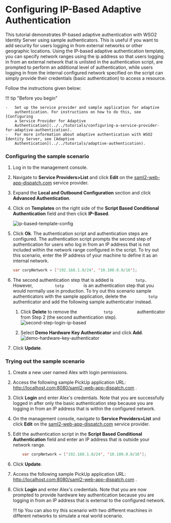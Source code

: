 # Configuring IP-Based Adaptive Authentication

This tutorial demonstrates IP-based adaptive authentication with WSO2
Identity Server using sample authenticators. This is useful if you want
to add security for users logging in from external networks or other
geographic locations. Using the IP-based adaptive authentication
template, you can specify network ranges using the ip address so that
users logging in from an external network that is unlisted in the
authentication script, are prompted to perform an additional level of
authentication, while users logging in from the internal configured
network specified on the script can simply provide their
credentials (basic authentication) to access a resource.

Follow the instructions given below:

!!! tip "Before you begin"
    
    -   Set up the service provider and sample application for adaptive
        authentication. For instructions on how to do this, see [Configuring
        a Service Provider for Adaptive
        Authentication](../../tutorials/configuring-a-service-provider-for-adaptive-authentication).
    -   For more information about adaptive authentication with WSO2 Identity Server, see [Adaptive
        Authentication](../../tutorials/adaptive-authentication).
    

### Configuring the sample scenario

1.  Log in to the management console.
2.  Navigate to **Service Providers\>List** and click **Edit** on the
    [saml2-web-app-dispatch.com](http://saml2-web-app-dispatch.com/)
    service provider.
3.  Expand the **Local and Outbound Configuration** section and click
    **Advanced Authentication**.
4.  Click on **Templates** on the right side of the **Script Based
    Conditional Authentication** field and then click **IP-Based**. 
     
    ![ip-based-template-config](../../assets/img/tutorials/ip-based-template-config.png)
    
5.  Click **Ok**. The authentication script and authentication steps
    are configured. The authentication script prompts the second step of
    authentication for users who log in from an IP address that is not
    included within the network range configured in the script. To try
    out this scenario, enter the IP address of your machine to define it
    as an internal network.

    ``` java
    var corpNetwork = ['192.168.1.0/24', '10.100.0.0/16'];
    ```

6.  The second authentication step that is added is
    `          totp.         ` However, `          totp         ` is an
    authentication step that you would normally use in production. To
    try out this scenario sample authenticators with the sample
    application, delete the `          totp         ` authenticator and
    add the following sample authenticator instead.
    1.  Click **Delete** to remove the `            totp           `
        authenticator from Step 2 (the second authentication step).  
        ![second-step-login-ip-based](../../assets/img/tutorials/second-step-login-ip-based.png)
        
    2.  Select **Demo Hardware Key Authenticator** and click **Add**.  
        ![demo-hardware-key-authenticator](../../assets/img/tutorials/demo-hardware-key-authenticator.png)
        
7.  Click **Update**.

### Trying out the sample scenario

1.  Create a new user named Alex with login permissions.
2.  Access the following sample PickUp application URL:
    <http://localhost.com:8080/saml2-web-app-dispatch.com> .
3.  Click **Login** and enter Alex's credentials. Note that you are
    successfully logged in after only the basic authentication step
    because you are logging in from an IP address that is within the
    configured network.
4.  On the management console, navigate to **Service Providers\>List**
    and click **Edit** on the
    [saml2-web-app-dispatch.com](http://saml2-web-app-dispatch.com/)
    service provider.
5.  Edit the authentication script in the **Script Based Conditional
    Authentication** field and enter an IP address that is outside your
    network range.

    ``` java
        var corpNetwork = ['192.168.1.0/24', '10.100.0.0/16'];
    ```

6.  Click **Update**.
7.  Access the following sample PickUp application URL:
    <http://localhost.com:8080/saml2-web-app-dispatch.com> .
8.  Click **Login** and enter Alex's credentials. Note that you are now
    prompted to provide hardware key authentication because you are
    logging in from an IP address that is external to the configured
    network.

    !!! tip
        You can also try this scenario with two different machines
        in different networks to simulate a real world scenario.